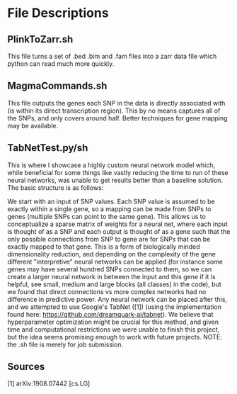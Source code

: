 # File Descriptions
## PlinkToZarr.sh
This file turns a set of .bed .bim and .fam files into a zarr data file which python can read much more quickly.
## MagmaCommands.sh
This file outputs the genes each SNP in the data is directly associated with (is within its direct transcription region). This by no means captures all of the SNPs, and only covers around half. Better techniques for gene mapping may be available.
## TabNetTest.py/sh
This is where I showcase a highly custom neural network model which, while beneficial for some things like vastly reducing the time to run of these neural networks, was unable to get results better than a baseline solution. The basic structure is as follows:

We start with an input of SNP values. Each SNP value is assumed to be exactly within a single gene, so a mapping can be made from SNPs to genes (multiple SNPs can point to the same gene). This allows us to conceptualize a sparse matrix of weights for a neural net, where each input is thought of as a SNP and each output is thought of as a gene such that the only possible connections from SNP to gene are for SNPs that can be exactly mapped to that gene. This is a form of biologically minded dimensionality reduction, and depending on the complexity of the gene different "interpretive" neural networks can be applied (for instance some genes may have several hundred SNPs connected to them, so we can create a larger neural network in between the input and this gene if it is helpful, see small, medium and large blocks (all classes) in the code), but we found that direct connections vs more complex networks had no difference in predictive power. Any neural network can be placed after this, and we attempted to use Google's TabNet ([1]) (using the implementation found here: https://github.com/dreamquark-ai/tabnet). We believe that hyperparameter optimization might be crucial for this method, and given time and computational restrictions we were unable to finish this project, but the idea seems promising enough to work with future projects. NOTE: the .sh file is merely for job submission.
## Sources
[1] arXiv:1908.07442 [cs.LG]
